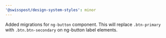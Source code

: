 ```yaml
---
'@swisspost/design-system-styles': minor
---
```


Added migrations for `ng-button` component. This will replace `.btn-primary` with `.btn.btn-secondary` on ng-button label elements.
